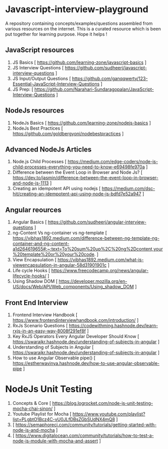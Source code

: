 # Javascript-interview-playground
A repository containing concepts/examples/questions assembled from various resources on the internet.
This is a curated resource which is been put together for learning purpose.
Hope it helps !

## JavaScript resources

1. JS Basics [ https://github.com/learning-zone/javascript-basics ]
2. JS Interview Questions [ https://github.com/sudheerj/javascript-interview-questions ]
3. JS Input/Output Questions [ https://github.com/ganqqwerty/123-Essential-JavaScript-Interview-Questions ]
4. JS Prep: [ https://github.com/Narahari-Sundaragopalan/JavaScript-Interview-Questions ]

## NodeJs resources

1. NodeJs Basics [  https://github.com/learning-zone/nodejs-basics ]
2. NodeJs Best Practices [ https://github.com/goldbergyoni/nodebestpractices ]

## Advanced NodeJs Articles
1. Node.js Child Processes [ https://medium.com/edge-coders/node-js-child-processes-everything-you-need-to-know-e69498fe970a ]
2. Difference between the Event Loop in Browser and Node Js? [ https://dev.to/jasmin/difference-between-the-event-loop-in-browser-and-node-js-1113 ]
3. Creating an idempotent API using nodejs [ https://medium.com/dsc-hit/creating-an-idempotent-api-using-node-js-bdfd7e52a947 ]

## Angular reources
1. Angular Basics [ https://github.com/sudheerj/angular-interview-questions ]
2. ng-Content Vs ng-container vs ng-template [ https://vibhas1892.medium.com/difference-between-ng-template-ng-container-and-ng-content-a1d264619655#:~:text=To%20sum%20up%2C%20ng%2Dcontent,your%20template%20or%20your%20code. ]
3. View Encapsulation [ https://vibhas1892.medium.com/what-is-viewencapsulation-in-angular-58d31901901c ]
4. Life cycle Hooks [ https://www.freecodecamp.org/news/angular-lifecycle-hooks/ ]
5. Using Shadow DOM [ https://developer.mozilla.org/en-US/docs/Web/API/Web_components/Using_shadow_DOM ]

## Front End Interview
1. Frontend Interview Handbook [ https://www.frontendinterviewhandbook.com/introduction/ ]
2. RxJs Scenario Questions [ https://codewithming.hashnode.dev/learn-rxjs-in-an-easy-way-8008f291ef8f ]
3. Key RxJS Operators Every Angular Developer Should Know [ https://swarajkr.hashnode.dev/understanding-of-subjects-in-angular ]
4. Understanding of Subjects in Angular [ https://swarajkr.hashnode.dev/understanding-of-subjects-in-angular ]
5. How to use Angular Observable pipe() [ https://estherwavinya.hashnode.dev/how-to-use-angular-observable-pipe ]

# NodeJs Unit Testing
1. Concepts & Core [ https://blog.logrocket.com/node-js-unit-testing-mocha-chai-sinon/ ]
2. Youtube Playlist for Mocha [ https://www.youtube.com/playlist?list=PLgbtO1Bcz4C-vU0JLfDBsZGbSUdNX4mQ8 ]
3. [ https://semaphoreci.com/community/tutorials/getting-started-with-node-js-and-mocha ]
4. [ https://www.digitalocean.com/community/tutorials/how-to-test-a-node-js-module-with-mocha-and-assert ]